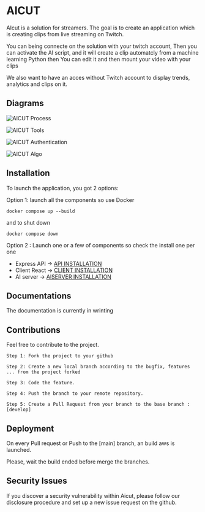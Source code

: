 # AICUT
AIcut is a solution for streamers. The goal is to create an application which is creating clips from live streaming on Twitch.

You can being connecte on the solution with your twitch account, Then you can activate the AI script, and it will create a clip automatcly from a machine learning Python then You can edit it and then mount your video with your clips

We also want to have an acces without Twitch account to display trends, analytics and clips on it.

## Diagrams
![AICUT Process ](https://user-images.githubusercontent.com/49341587/121345215-df762680-c924-11eb-8666-07b8ca8f21e9.PNG)

![AICUT Tools ](https://user-images.githubusercontent.com/49341587/121340602-185fcc80-c920-11eb-9c38-3640f521c24c.PNG)

![AICUT Authentication](https://user-images.githubusercontent.com/49341587/121345509-3aa81900-c925-11eb-93bb-a118fde25d32.PNG)

![AICUT Algo](https://user-images.githubusercontent.com/49341587/121345569-50b5d980-c925-11eb-821e-d12eba52abe5.PNG)

## Installation
To launch the application, you got 2 options:

Option 1:
launch all the components so use Docker
```
docker compose up --build
```
and to shut down
```
docker compose down
```

Option 2 : Launch one or a few of components so check the install one per one
- Express API -> [API INSTALLATION](https://github.com/Nicochou/aicut/tree/main/server#installation)                        
- Client React -> [CLIENT INSTALLATION](https://github.com/Nicochou/aicut/tree/main/client#installation)                         
- AI server -> [AISERVER INSTALLATION](https://github.com/Nicochou/aicut/tree/main/ai-server#installation)            

## Documentations

The documentation is currently in wrinting

## Contributions

Feel free to contribute to the project.

    Step 1: Fork the project to your github
    
    Step 2: Create a new local branch according to the bugfix, features ... from the project forked
    
    Step 3: Code the feature.
    
    Step 4: Push the branch to your remote repository.
    
    Step 5: Create a Pull Request from your branch to the base branch : [develop]

## Deployment

On every Pull request or Push to the [main] branch, an build aws is launched.

Please, wait the build ended before merge the branches.

## Security Issues

If you discover a security vulnerability within Aicut, please follow our disclosure procedure and set up a new issue request on the github.
